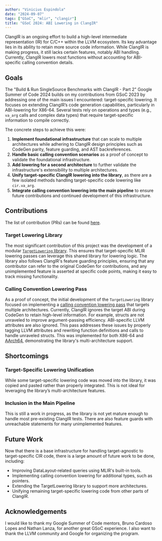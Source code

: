 ```yaml
---
author: "Vinicius Espindola"
date: "2024-09-07"
tags: ["GSoC", "mlir", "clangir"]
title: "GSoC 2024: ABI Lowering in ClangIR"
---
```


ClangIR is an ongoing effort to build a high-level intermediate representation
(IR) for C/C++ within the LLVM ecosystem. Its key advantage lies in its ability
to retain more source code information. While ClangIR is making progress, it
still lacks certain features, notably ABI handling. Currently, ClangIR lowers
most functions without accounting for ABI-specific calling convention details.

## Goals

The "Build & Run SingleSource Benchmarks with ClangIR - Part 2" Google Summer of
Code 2024 builds on my contributions from GSoC 2023 by addressing one of the
main issues I encountered: target-specific lowering. It focuses on extending
ClangIR’s code generation capabilities, particularly in ABI-lowering for X86-64.
Several tests rely on operations and types (e.g., `va_arg` calls and complex
data types) that require target-specific information to compile correctly.

The concrete steps to achieve this were:

1. **Implement foundational infrastructure** that can scale to multiple
   architectures while adhering to ClangIR design principles such as CodeGen
   parity, feature guarding, and AST backreferences.
2. **Handle basic calling convention scenarios** as a proof of concept to
   validate the foundational infrastructure.
3. **Add lowering for a second architecture** to further validate the
   infrastructure's extensibility to multiple architectures.
4. **Unify target-specific ClangIR lowering into the library**, as there are a
   few isolated methods handling target-specific code lowering like
   `cir.va_arg`.
5. **Integrate calling convention lowering into the main pipeline** to ensure
   future contributions and continued development of this infrastructure.

## Contributions

The list of contribution (PRs) can be found
[here](https://github.com/llvm/clangir/pulls?q=is%3Apr+is%3Aclosed+author%3Asitio-couto+closed%3A%3E2024-05-01).

### Target Lowering Library

The most significant contribution of this project was the development of a
modular [`TargetLowering` library](https://github.com/llvm/clangir/pull/643).
This ensures that target-specific MLIR lowering passes can leverage this shared
library for lowering logic. The library also follows ClangIR's feature guarding
principles, ensuring that any contributor can refer to the original CodeGen for
contributions, and any unimplemented feature is asserted at specific code
points, making it easy to track missing functionality.

### Calling Convention Lowering Pass

As a proof of concept, the initial development of the `TargetLowering` library
focused on implementing a [calling convention lowering
pass](https://github.com/llvm/clangir/pull/642) that targets multiple
architectures. Currently, ClangIR ignores the target ABI during CodeGen to
retain high-level information. For example, structs are not unraveled to improve
argument-passing efficiency. ABI-specific LLVM attributes are also ignored. This
pass addresses these issues by properly tagging LLVM attributes and rewriting
function definitions and calls to handle unraveled structs. This was implemented
for both X86-64 and [AArch64](https://github.com/llvm/clangir/pull/679),
demonstrating the library's multi-architecture support.

## Shortcomings

### Target-Specific Lowering Unification

While some target-specific lowering code was moved into the library, it was
copied and pasted rather than properly integrated. This is not ideal for
leveraging the library’s multi-architecture features.

### Inclusion in the Main Pipeline

This is still a work in progress, as the library is not yet mature enough to
handle most pre-existing ClangIR tests. There are also feature guards with
unreachable statements for many unimplemented features.

## Future Work

Now that there is a base infrastructure for handling target-agnostic to
target-specific CIR code, there is a large amount of future work to be done,
including:

- Improving DataLayout-related queries using MLIR's built-in tools.
- Implementing calling convention lowering for additional types, such as
  pointers.
- Extending the TargetLowering library to support more architectures.
- Unifying remaining target-specific lowering code from other parts of ClangIR.

## Acknowledgements

I would like to thank my Google Summer of Code mentors, Bruno Cardoso Lopes and
Nathan Lanza, for another great GSoC experience. I also want to thank the LLVM
community and Google for organizing the program.
